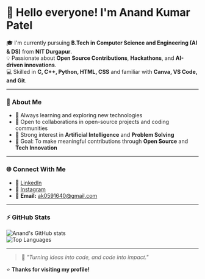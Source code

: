 # 👋 Hello everyone! I'm Anand Kumar Patel

🎓 I'm currently pursuing **B.Tech in Computer Science and Engineering (AI & DS)** from **NIT Durgapur**.  
💡 Passionate about **Open Source Contributions**, **Hackathons**, and **AI-driven innovations**.  
💻 Skilled in **C, C++, Python, HTML, CSS** and familiar with **Canva, VS Code, and Git**.  

---

### 🚀 About Me
- 🌱 Always learning and exploring new technologies  
- 🤝 Open to collaborations in open-source projects and coding communities  
- 🧠 Strong interest in **Artificial Intelligence** and **Problem Solving**  
- 🎯 Goal: To make meaningful contributions through **Open Source** and **Tech Innovation**

---

### 🌐 Connect With Me
- 💼 [LinkedIn](https://www.linkedin.com/in/anand-kumar-patel-ba9607371)  
- 📸 [Instagram](https://www.instagram.com/patel_anand7042?igsh=MWd1NTc5bGZxYjQ3OA==)  
- 📧 **Email:** [ak0591640@gmail.com](mailto:ak0591640@gmail.com)

---

### ⚡ GitHub Stats
![Anand's GitHub stats](https://github-readme-stats.vercel.app/api?username=yourusername&show_icons=true&theme=tokyonight)  
![Top Languages](https://github-readme-stats.vercel.app/api/top-langs/?username=yourusername&layout=compact&theme=tokyonight)

---

> 🌟 *"Turning ideas into code, and code into impact."*

⭐ **Thanks for visiting my profile!**
